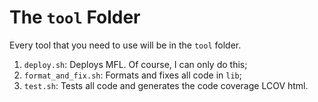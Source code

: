 # The `tool` Folder

Every tool that you need to use will be in the `tool` folder.

1. `deploy.sh`: Deploys MFL. Of course, I can only do this;
2. `format_and_fix.sh`: Formats and fixes all code in `lib`;
3. `test.sh`: Tests all code and generates the code coverage LCOV html.
